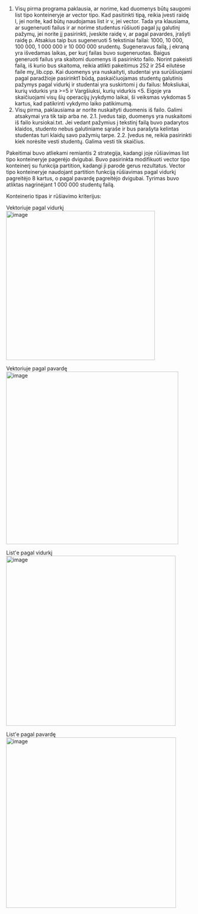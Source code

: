 1. Visų pirma programa paklausia, ar norime, kad duomenys būtų saugomi list tipo konteineryje ar vector tipo. Kad pasitinkti tipą, reikia įvesti raidę l, jei norite, kad būtų naudojamas list ir v, jei vector. Tada yra klausiama, ar sugeneruoti failus ir ar norime studentus rūšiuoti pagal jų galutinį pažymų, jei norite jį pasirinkti, įveskite raidę v, ar pagal pavardes, įrašyti raidę p. Atsakius taip bus sugeneruoti 5 tekstiniai failai: 1000, 10 000, 100 000, 1 000 000 ir 10 000 000 srudentų. Sugeneravus failą, į ekraną yra išvedamas laikas, per kurį failas buvo sugeneruotas. Baigus generuoti failus yra skaitomi duomenys iš pasirinkto failo. Norint pakeisti failą, iš kurio bus skaitoma, reikia atlikti pakeitimus 252 ir 254 eilutėse faile my_lib.cpp. Kai duomenys yra nuskaityti, studentai yra surūšiuojami pagal paradžioje pasirinkt1 būdą, paskaičiuojamas studentų galutinis pažymys pagal vidurkį ir studentai yra suskirtomi į du failus: Moksliukai, kurių vidurkis yra >=5 ir Vargšiuksi, kurių vidurkis <5. Eigoje yra skaičiuojami visų šių operacijų įvykdymo laikai, ši veiksmas vykdomas 5 kartus, kad patikrinti vykdymo laiko patikimumą.
2. Visų pirma, paklausiama ar norite nuskaityti duomenis iš failo. Galimi atsakymai yra tik taip arba ne.
   2.1. Įvedus taip, duomenys yra nuskaitomi iš failo kursiokai.txt. Jei vedant pažymius į tekstinį failą buvo padarytos klaidos,   studento nebus galutiniame sąraše ir bus parašyta kelintas studentas turi klaidų savo pažymių tarpe.
   2.2. Įvedus ne, reikia pasirinkti kiek norėsite vesti studentų. Galima vesti tik skaičius.
   

Pakeitimai buvo atliekami remiantis 2 strategija, kadangi joje rūšiavimas list tipo konteineryje pagerėjo dvigubai. Buvo pasirinkta modifikuoti vector tipo konteinerį su funkcija partition, kadangi ji parodė gerus rezultatus. Vector tipo konteineryje naudojant partition funkciją rūšiavimas pagal vidurkį pagreitėjo 8 kartus, o pagal pavardę pagreitėjo dvigubai. Tyrimas buvo atliktas nagrinėjant 1 000 000 studentų failą.

Konteinerio tipas ir rūšiavimo kriterijus:

Vektoriuje pagal vidurkį 
<img width="401" alt="image" src="https://github.com/ElenaSutkute/v1.0/assets/145843117/34e36817-3abf-46fc-8e31-f94ac28568c5">


Vektoriuje pagal pavardę 
<img width="464" alt="image" src="https://github.com/ElenaSutkute/v1.0/assets/145843117/da2080ce-2b39-4a79-9a03-f2e48bcccf3c">


List'e pagal vidurkį 
<img width="457" alt="image" src="https://github.com/ElenaSutkute/v1.0/assets/145843117/49fa4d34-6299-42b7-8e16-a61a3ad41bd7">


List'e pagal pavardę
<img width="458" alt="image" src="https://github.com/ElenaSutkute/v1.0/assets/145843117/562b6edf-067c-45c4-961e-fef1eebaea88">
